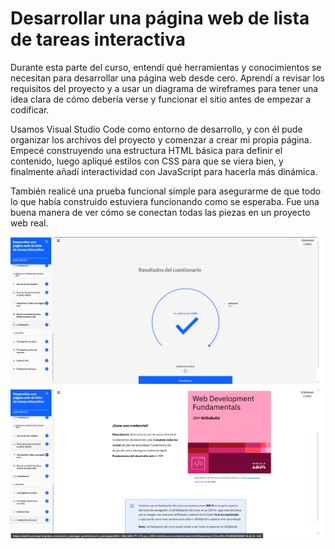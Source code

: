 # Desarrollar una página web de lista de tareas interactiva  

Durante esta parte del curso, entendí qué herramientas y conocimientos se necesitan para desarrollar una página web desde cero. Aprendí a revisar los requisitos del proyecto y a usar un diagrama de wireframes para tener una idea clara de cómo debería verse y funcionar el sitio antes de empezar a codificar.

Usamos Visual Studio Code como entorno de desarrollo, y con él pude organizar los archivos del proyecto y comenzar a crear mi propia página. Empecé construyendo una estructura HTML básica para definir el contenido, luego apliqué estilos con CSS para que se viera bien, y finalmente añadí interactividad con JavaScript para hacerla más dinámica.

También realicé una prueba funcional simple para asegurarme de que todo lo que había construido estuviera funcionando como se esperaba. Fue una buena manera de ver cómo se conectan todas las piezas en un proyecto web real.
 
 ![s](img/evi6.png)
 ![a](img/evi6.1.png)